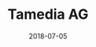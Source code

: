 ﻿---
title:          "Tamedia AG"
date:           "2018-07-05"
draft:          false
robotsExclude:  true
---
